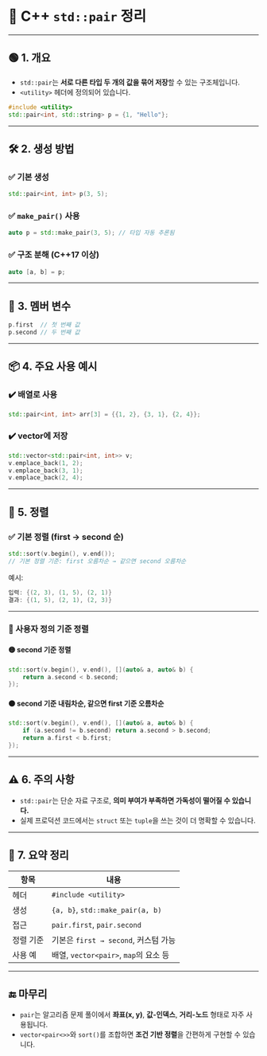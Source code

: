 # 🧩 C++ `std::pair` 정리

---

## 🟢 1. 개요

* `std::pair`는 **서로 다른 타입 두 개의 값을 묶어 저장**할 수 있는 구조체입니다.
* `<utility>` 헤더에 정의되어 있습니다.

```cpp
#include <utility>
std::pair<int, std::string> p = {1, "Hello"};
```

---

## 🛠️ 2. 생성 방법

### ✅ 기본 생성

```cpp
std::pair<int, int> p(3, 5);
```

### ✅ `make_pair()` 사용

```cpp
auto p = std::make_pair(3, 5); // 타입 자동 추론됨
```

### ✅ 구조 분해 (C++17 이상)

```cpp
auto [a, b] = p;
```

---

## 📁 3. 멤버 변수

```cpp
p.first  // 첫 번째 값
p.second // 두 번째 값
```

---

## 📦 4. 주요 사용 예시

### ✔️ 배열로 사용

```cpp
std::pair<int, int> arr[3] = {{1, 2}, {3, 1}, {2, 4}};
```

### ✔️ vector에 저장

```cpp
std::vector<std::pair<int, int>> v;
v.emplace_back(1, 2);
v.emplace_back(3, 1);
v.emplace_back(2, 4);
```

---

## 🧮 5. 정렬

### ✅ 기본 정렬 (first → second 순)

```cpp
std::sort(v.begin(), v.end()); 
// 기본 정렬 기준: first 오름차순 → 같으면 second 오름차순
```

예시:

```cpp
입력: {(2, 3), (1, 5), (2, 1)}
결과: {(1, 5), (2, 1), (2, 3)}
```

---

### 🔧 사용자 정의 기준 정렬

#### 🟡 second 기준 정렬

```cpp
std::sort(v.begin(), v.end(), [](auto& a, auto& b) {
    return a.second < b.second;
});
```

#### 🟠 second 기준 내림차순, 같으면 first 기준 오름차순

```cpp
std::sort(v.begin(), v.end(), [](auto& a, auto& b) {
    if (a.second != b.second) return a.second > b.second;
    return a.first < b.first;
});
```

---

## ⚠️ 6. 주의 사항

* `std::pair`는 단순 자료 구조로, **의미 부여가 부족하면 가독성이 떨어질 수 있습니다.**
* 실제 프로덕션 코드에서는 `struct` 또는 `tuple`을 쓰는 것이 더 명확할 수 있습니다.

---

## 🧷 7. 요약 정리

| 항목    | 내용                               |
| ----- | -------------------------------- |
| 헤더    | `#include <utility>`             |
| 생성    | `{a, b}`, `std::make_pair(a, b)` |
| 접근    | `pair.first`, `pair.second`      |
| 정렬 기준 | 기본은 `first → second`, 커스텀 가능     |
| 사용 예  | 배열, `vector<pair>`, `map`의 요소 등  |

---

## 🔚 마무리

* `pair`는 알고리즘 문제 풀이에서 **좌표(x, y)**, **값-인덱스**, **거리-노드** 형태로 자주 사용됩니다.
* `vector<pair<>>`와 `sort()`를 조합하면 **조건 기반 정렬**을 간편하게 구현할 수 있습니다.
